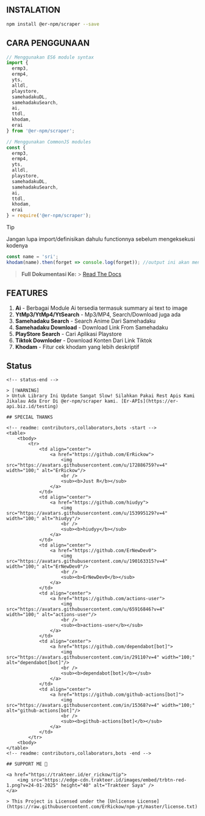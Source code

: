 ## INSTALATION

```sh
npm install @er-npm/scraper --save
```

## CARA PENGGUNAAN

```js
// Menggunakan ES6 module syntax
import {
  ermp3,
  ermp4,
  yts,
  alldl,
  playstore,
  samehadakuDL,
  samehadakuSearch,
  ai,
  ttdl,
  khodam,
  erai
} from '@er-npm/scraper';

// Menggunakan CommonJS modules
const {
  ermp3,
  ermp4,
  yts,
  alldl,
  playstore,
  samehadakuDL,
  samehadakuSearch,
  ai,
  ttdl,
  khodam,
  erai
} = require('@er-npm/scraper');
```

> [!TIP]
> Jangan lupa import/definisikan dahulu functionnya sebelum mengeksekusi kodenya

```js
const name = 'sri';
khodam(name).then(forget => console.log(forget)); //output ini akan menghasilkan khodam secara deskriptif
```

> **Full Dokumentasi Ke:** > [Read The Docs](http://er-npm.rtfd.io/)

## FEATURES

1. **Ai** - Berbagai Module Ai tersedia termasuk summary ai text to image
2. **YtMp3/YtMp4/YtSearch** - Mp3/MP4, Search/Download juga ada
3. **Samehadaku Search** - Search Anime Dari Samehadaku
4. **Samehadaku Download** - Download Link From Samehadaku
5. **PlayStore Search** - Cari Aplikasi Playstore
6. **Tiktok Downloder** - Download Konten Dari Link Tiktok
7. **Khodam** - Fitur cek khodam yang lebih deskriptif

## Status

<!-- status-start -->
```
<!-- status-end -->

> [!WARNING]
> Untuk Library Ini Update Sangat Slow! Silahkan Pakai Rest Apis Kami Jikalau Ada Eror Di @er-npm/scraper kami. [Er-APIs](https://er-api.biz.id/testing)

## SPECIAL THANKS

<!-- readme: contributors,collaborators,bots -start -->
<table>
	<tbody>
		<tr>
            <td align="center">
                <a href="https://github.com/ErRickow">
                    <img src="https://avatars.githubusercontent.com/u/172886759?v=4" width="100;" alt="ErRickow"/>
                    <br />
                    <sub><b>Just R</b></sub>
                </a>
            </td>
            <td align="center">
                <a href="https://github.com/hiudyy">
                    <img src="https://avatars.githubusercontent.com/u/153995129?v=4" width="100;" alt="hiudyy"/>
                    <br />
                    <sub><b>hiudyy</b></sub>
                </a>
            </td>
            <td align="center">
                <a href="https://github.com/ErNewDev0">
                    <img src="https://avatars.githubusercontent.com/u/190163315?v=4" width="100;" alt="ErNewDev0"/>
                    <br />
                    <sub><b>ErNewDev0</b></sub>
                </a>
            </td>
            <td align="center">
                <a href="https://github.com/actions-user">
                    <img src="https://avatars.githubusercontent.com/u/65916846?v=4" width="100;" alt="actions-user"/>
                    <br />
                    <sub><b>actions-user</b></sub>
                </a>
            </td>
            <td align="center">
                <a href="https://github.com/dependabot[bot]">
                    <img src="https://avatars.githubusercontent.com/in/29110?v=4" width="100;" alt="dependabot[bot]"/>
                    <br />
                    <sub><b>dependabot[bot]</b></sub>
                </a>
            </td>
            <td align="center">
                <a href="https://github.com/github-actions[bot]">
                    <img src="https://avatars.githubusercontent.com/in/15368?v=4" width="100;" alt="github-actions[bot]"/>
                    <br />
                    <sub><b>github-actions[bot]</b></sub>
                </a>
            </td>
		</tr>
	<tbody>
</table>
<!-- readme: contributors,collaborators,bots -end -->

## SUPPORT ME 💖

<a href="https://trakteer.id/er_rickow/tip">
    <img src="https://edge-cdn.trakteer.id/images/embed/trbtn-red-1.png?v=24-01-2025" height="40" alt="Trakteer Saya" />
</a>

> This Project is Licensed under the [Unlicense License](https://raw.githubusercontent.com/ErRickow/npm-yt/master/license.txt)

```

```

```

```
